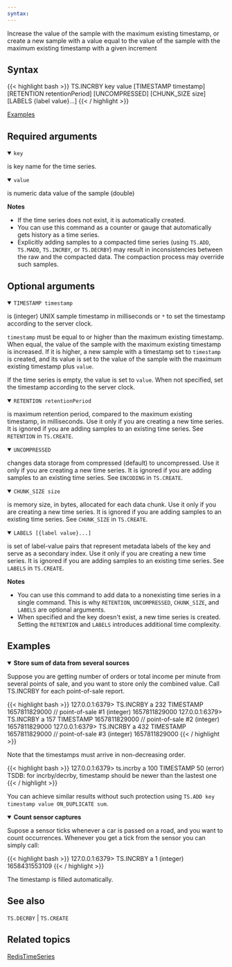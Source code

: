 ```yaml
---
syntax: 
---
```


Increase the value of the sample with the maximum existing timestamp, or create a new sample with a value equal to the value of the sample with the maximum existing timestamp with a given increment

## Syntax

{{< highlight bash >}}
TS.INCRBY key value 
  [TIMESTAMP timestamp] 
  [RETENTION retentionPeriod] 
  [UNCOMPRESSED] 
  [CHUNK_SIZE size] 
  [LABELS {label value}...]
{{< / highlight >}}

[Examples](#examples)

## Required arguments

<details open><summary><code>key</code></summary> 

is key name for the time series.
</details>

<details open><summary><code>value</code></summary> 

is numeric data value of the sample (double)
</details>

<note><b>Notes</b>
- If the time series does not exist, it is automatically created.
- You can use this command as a counter or gauge that automatically gets history as a time series.
- Explicitly adding samples to a compacted time series (using `TS.ADD`, `TS.MADD`, `TS.INCRBY`, or `TS.DECRBY`) may result in inconsistencies between the raw and the compacted data. The compaction process may override such samples.  
</note>

## Optional arguments

<details open><summary><code>TIMESTAMP timestamp</code></summary> 

is (integer) UNIX sample timestamp in milliseconds or `*` to set the timestamp according to the server clock.

`timestamp` must be equal to or higher than the maximum existing timestamp. When equal, the value of the sample with the maximum existing timestamp is increased. If it is higher, a new sample with a timestamp set to `timestamp` is created, and its value is set to the value of the sample with the maximum existing timestamp plus `value`. 

If the time series is empty, the value is set to `value`. When not specified, set the timestamp according to the server clock.
</details>

<details open><summary><code>RETENTION retentionPeriod</code></summmary> 

is maximum retention period, compared to the maximum existing timestamp, in milliseconds. Use it only if you are creating a new time series. It is ignored if you are adding samples to an existing time series. See `RETENTION` in `TS.CREATE`.
</details>

 
<details open><summary><code>UNCOMPRESSED</code></summary>

changes data storage from compressed (default) to uncompressed. Use it only if you are creating a new time series. It is ignored if you are adding samples to an existing time series. See `ENCODING` in `TS.CREATE`.
</details>

<details open><summary><code>CHUNK_SIZE size</code></summary> 

is memory size, in bytes, allocated for each data chunk. Use it only if you are creating a new time series. It is ignored if you are adding samples to an existing time series. See `CHUNK_SIZE` in `TS.CREATE`.
</details>

<details open><summary><code>LABELS [{label value}...]</code></summary> 

is set of label-value pairs that represent metadata labels of the key and serve as a secondary index. Use it only if you are creating a new time series. It is ignored if you are adding samples to an existing time series. See `LABELS` in `TS.CREATE`.
</details>

<note><b>Notes</b>
- You can use this command to add data to a nonexisting time series in a single command. This is why `RETENTION`, `UNCOMPRESSED`,  `CHUNK_SIZE`, and `LABELS` are optional arguments.
- When specified and the key doesn't exist, a new time series is created. Setting the `RETENTION` and `LABELS` introduces additional time complexity.
</note>

## Examples

<details open><summary><b>Store sum of data from several sources</b></summary> 

Suppose you are getting number of orders or total income per minute from several points of sale, and you want to store only the combined value. Call TS.INCRBY for each point-of-sale report.

{{< highlight bash >}}
127.0.0.1:6379> TS.INCRBY a 232 TIMESTAMP 1657811829000		// point-of-sale #1
(integer) 1657811829000
127.0.0.1:6379> TS.INCRBY a 157 TIMESTAMP 1657811829000		// point-of-sale #2
(integer) 1657811829000
127.0.0.1:6379> TS.INCRBY a 432 TIMESTAMP 1657811829000		// point-of-sale #3
(integer) 1657811829000
{{< / highlight >}}

Note that the timestamps must arrive in non-decreasing order.

{{< highlight bash >}}
127.0.0.1:6379> ts.incrby a 100 TIMESTAMP 50
(error) TSDB: for incrby/decrby, timestamp should be newer than the lastest one
{{< / highlight >}}

You can achieve similar results without such protection using `TS.ADD key timestamp value ON_DUPLICATE sum`.
</details>

<details open><summary><b>Count sensor captures</b></summary>

Supose a sensor ticks whenever a car is passed on a road, and you want to count occurrences. Whenever you get a tick from the sensor you can simply call:

{{< highlight bash >}}
127.0.0.1:6379> TS.INCRBY a 1
(integer) 1658431553109
{{< / highlight >}}

The timestamp is filled automatically. 
</details>

## See also

`TS.DECRBY` | `TS.CREATE` 

## Related topics

[RedisTimeSeries](/docs/stack/timeseries)
